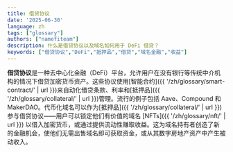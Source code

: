 ```yaml
---
title: 借贷协议
date: '2025-06-30'
language: zh
tags: ["glossary"]
authors: ["namefiteam"]
description: 什么是借贷协议以及域名如何用于 DeFi 借贷？
keywords: ["借贷协议","DeFi","抵押品","借贷","域名金融","收益"]
---
```


**借贷协议**是一种去中心化金融（DeFi）平台，允许用户在没有银行等传统中介机构的情况下借贷加密货币资产。这些协议使用[智能合约]({{ '/zh/glossary/smart-contract/' | url }})来自动化借贷条款、利率和[抵押品]({{ '/zh/glossary/collateral/' | url }})管理。流行的例子包括 Aave、Compound 和 MakerDAO。代币化域名可以作为[抵押品]({{ '/zh/glossary/collateral/' | url }})参与借贷协议——用户可以锁定他们有价值的域名 [NFTs]({{ '/zh/glossary/nft/' | url }}) 以借入加密货币，或通过提供流动性赚取收益。这为域名持有者创造了新的金融机会，使他们无需出售域名即可获取资金，或从其数字房地产资产中产生被动收入。